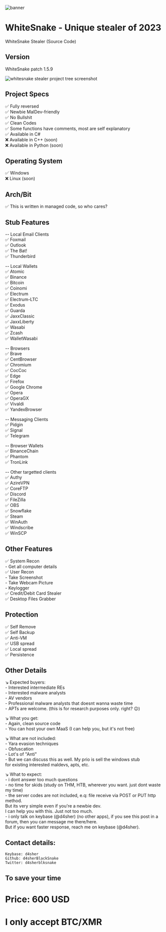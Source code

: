 ![banner](banner.jpg "banner")

# WhiteSnake - Unique stealer of 2023
WhiteSnake Stealer (Source Code)


## Version
WhiteSnake patch 1.5.9


![whitesnake stealer project tree screenshot](Screenshot%202023-05-28%20182439.png?raw=true "whitesnake stealer project tree screenshot")


## Project Specs
✅ Fully reversed  
✅ Newbie MalDev-friendly  
✅ No Bullshit  
✅ Clean Codes  
✅ Some functions have comments, most are self explanatory  
✅ Available in C#  
❌ Available in C++ (soon)  
❌ Available in Python (soon)  


## Operating System
✅ Windows  
❌ Linux (soon)  


## Arch/Bit
✅ This is written in managed code, so who cares?  


## Stub Features

-- Local Email Clients  
✅ Foxmail  
✅ Outlook  
✅ The Bat!  
✅ Thunderbird  


-- Local Wallets  
✅ Atomic  
✅ Binance  
✅ Bitcoin   
✅ Coinomi  
✅ Electrum  
✅ Electrum-LTC  
✅ Exodus  
✅ Guarda  
✅ JaxxClassic  
✅ JaxxLiberty  
✅ Wasabi  
✅ Zcash  
✅ WalletWasabi  


-- Browsers  
✅ Brave  
✅ CentBrowser  
✅ Chromium  
✅ CocCoc  
✅ Edge  
✅ Firefox  
✅ Google Chrome  
✅ Opera  
✅ OperaGX  
✅ Vivaldi  
✅ YandexBrowser  


-- Messaging Clients  
✅ Pidgin  
✅ Signal  
✅ Telegram  


-- Browser Wallets  
✅ BinanceChain  
✅ Phantom  
✅ TronLink  


-- Other targetted clients  
✅ Authy  
✅ AzireVPN  
✅ CoreFTP  
✅ Discord  
✅ FileZilla  
✅ OBS  
✅ Snowflake  
✅ Steam  
✅ WinAuth   
✅ Windscribe  
✅ WinSCP  



## Other Features  
✅ System Recon  
	- Get all computer details  
✅ User Recon  
	- Take Screenshot  
	- Take Webcam Picture  
	- Keylogger  
✅ Credit/Debit Card Stealer  
✅ Desktop Files Grabber  



## Protection  
✅ Self Remove  
✅ Self Backup  
✅ Anti-VM  
✅ USB spread  
✅ Local spread  
✅ Persistence  



## Other Details  

↘️ Expected buyers:  
	- Interested intermediate REs  
	- Interested malware analysts  
	- AV vendors  
	- Professional malware analysts that doesnt wanna waste time  
	- APTs are welcome. (this is for research purposes only. right? 😉)  


↘️ What you get:  
	- Again, clean source code  
	- You can host your own MaaS (I can help you, but it's not free)  


↘️ What are not included:  
	- Yara evasion techniques  
	- Obfuscation  
	- Lot's of "Anti"  
	- But we can discuss this as well. My prio is sell the windows stub   
		for existing interested maldevs, apts, etc.  


↘️ What to expect:  
	- i dont answer too much questions  
	- no time for skids (study on THM, HTB, wherever you want. just dont waste my time)  
	- the server codes are not included, e.q: file receive via POST or PUT http method.   
		But its very simple even if you're a newbie dev.  
		I can help you with this. Just not too much.  
	- i only talk on keybase (@d4sher) (no other apps), if you see this post in a forum, then you can message me there/here.  
		But if you want faster response, reach me on keybase (@d4sher).  


## Contact details:  
	Keybase: d4sher  
	Github: d4sherBlackSnake  
	Twitter: d4sherblksnake

## To save your time
# Price: 600 USD 
# I only accept BTC/XMR
	
